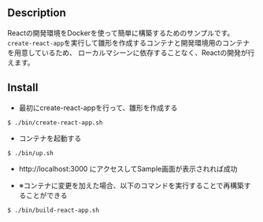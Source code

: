 ## Description
Reactの開発環境をDockerを使って簡単に構築するためのサンプルです。
```create-react-app```を実行して雛形を作成するコンテナと開発環境用のコンテナを用意しているため、
ローカルマシーンに依存することなく、Reactの開発が行えます。

## Install
* 最初にcreate-react-appを行って、雛形を作成する

```
$ ./bin/create-react-app.sh
```
* コンテナを起動する

```
$ ./bin/up.sh
```
* http://localhost:3000 にアクセスしてSample画面が表示されれば成功

* ※コンテナに変更を加えた場合、以下のコマンドを実行することで再構築することができる

```
$ ./bin/build-react-app.sh
```